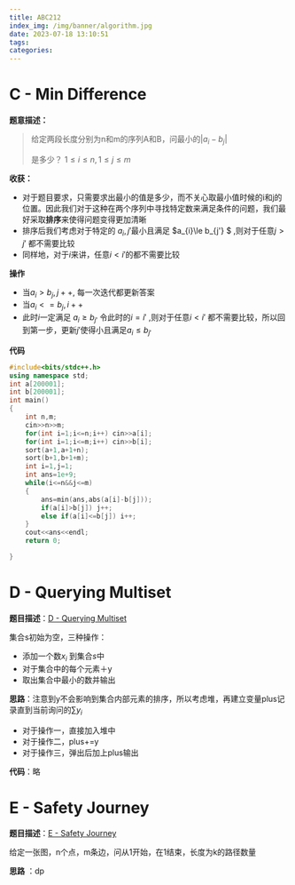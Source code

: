 ```yaml
---
title: ABC212
index_img: /img/banner/algorithm.jpg
date: 2023-07-18 13:10:51
tags:
categories: 
---
```


# C - Min Difference

**题意描述：**

> 给定两段长度分别为n和m的序列A和B，问最小的$|a_{i}-b_{j}|$
>
> 是多少？     $1\le i\le n, 1\le j \le m$

**收获：**

* 对于题目要求，只需要求出最小的值是多少，而不关心取最小值时候的i和j的位置。因此我们对于这种在两个序列中寻找特定数来满足条件的问题，我们最好采取**排序**来使得问题变得更加清晰
* 排序后我们考虑对于特定的 $a_{i},j'$最小且满足 $a_{i}\le b_{j'} $ ,则对于任意$j>j'$ 都不需要比较
* 同样地，对于$i$来讲，任意$i<i'$的都不需要比较

**操作**

* 当$a_{i}>b_{j},j++$, 每一次迭代都更新答案
* 当$a_{i}<=b_{j},i++$
* 此时$i$一定满足 $a_{i}\ge b_{j'}$ 令此时的$i=i'$ ,则对于任意$i<i'$ 都不需要比较，所以回到第一步，更新$j'$使得小且满足$a_{i}\le b_{j'}$ 

**代码**

```c++
#include<bits/stdc++.h>
using namespace std;
int a[200001];
int b[200001];
int main()
{
    int n,m;
    cin>>n>>m;
    for(int i=1;i<=n;i++) cin>>a[i];
    for(int i=1;i<=m;i++) cin>>b[i];
    sort(a+1,a+1+n);
    sort(b+1,b+1+m);
    int i=1,j=1;
    int ans=1e+9;
    while(i<=n&&j<=m)
    {
        ans=min(ans,abs(a[i]-b[j]));
        if(a[i]>b[j]) j++;
        else if(a[i]<=b[j]) i++;
    }
    cout<<ans<<endl;
    return 0;

}
```

# D - Querying Multiset

**题目描述**：[D - Querying Multiset ](https://atcoder.jp/contests/abc212/tasks/abc212_d)

集合s初始为空，三种操作：

* 添加一个数$x_{i}$ 到集合$s$中
* 对于集合中的每个元素＋y
* 取出集合中最小的数并输出

**思路**：注意到y不会影响到集合内部元素的排序，所以考虑堆，再建立变量plus记录直到当前询问的$\sum y_{i}$ 

* 对于操作一，直接加入堆中
* 对于操作二，plus+=y
* 对于操作三，弹出后加上plus输出

**代码**：略

# **E - Safety Journey** 

**题目描述**：[E - Safety Journey](https://atcoder.jp/contests/abc212/tasks/abc212_e)

给定一张图，n个点，m条边，问从1开始，在1结束，长度为k的路径数量



**思路** ：dp

